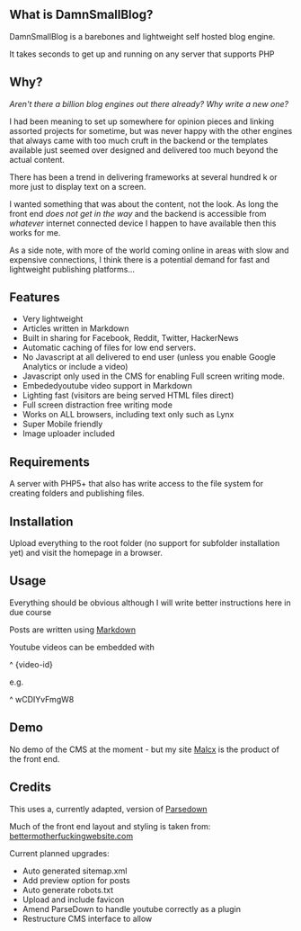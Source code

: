 ## What is DamnSmallBlog?
DamnSmallBlog is a barebones and lightweight self hosted blog engine.

It takes seconds to get up and running on any server that supports PHP

## Why?
*Aren't there a billion blog engines out there already? Why write a new one?*

I had been meaning to set up somewhere for opinion pieces and linking assorted projects 
for sometime, but was never happy with the other engines that always came with too much cruft
in the backend or the templates available just seemed over designed and delivered too much beyond
the actual content.

There has been a trend in delivering frameworks at several hundred k or more just to display text on a screen.

I wanted something that was about the content, not the look. As long the front end _does not get in the way_ 
and the backend is accessible from *whatever* internet connected device I happen to have available then this works for me.

As a side note, with more of the world coming online in areas with slow and expensive connections, I think 
there is a potential demand for fast and lightweight publishing platforms...

## Features
* Very lightweight
* Articles written in Markdown
* Built in sharing for Facebook, Reddit, Twitter, HackerNews
* Automatic caching of files for low end servers.
* No Javascript at all delivered to end user (unless you enable Google Analytics or include a video) 
* Javascript only used in the CMS for enabling Full screen writing mode.
* Embededyoutube  video support in Markdown
* Lighting fast (visitors are being served HTML files direct)
* Full screen distraction free writing mode
* Works on ALL browsers, including text only such as Lynx
* Super Mobile friendly
* Image uploader included

## Requirements
A server with PHP5+ that also has write access to the file system for creating folders and publishing files.

## Installation
Upload everything to the root folder (no support for subfolder installation yet) and visit the homepage in a browser.


## Usage
Everything should be obvious although I will write better instructions here in due course

Posts are written using [Markdown](https://daringfireball.net/projects/markdown/syntax)

Youtube videos can be embedded with 

^ {video-id}

e.g.

^ wCDIYvFmgW8

## Demo
No demo of the CMS at the moment - but my site [Malcx](http://www.malcx.com) is the product of the front end.

## Credits
This uses a, currently adapted, version of [Parsedown](https://github.com/erusev/parsedown)

Much of the front end layout and styling is taken from: [bettermotherfuckingwebsite.com](http://bettermotherfuckingwebsite.com/)

Current planned upgrades:
* Auto generated sitemap.xml
* Add preview option for posts
* Auto generate robots.txt
* Upload and include favicon
* Amend ParseDown to handle youtube correctly as a plugin
* Restructure CMS interface to allow 
